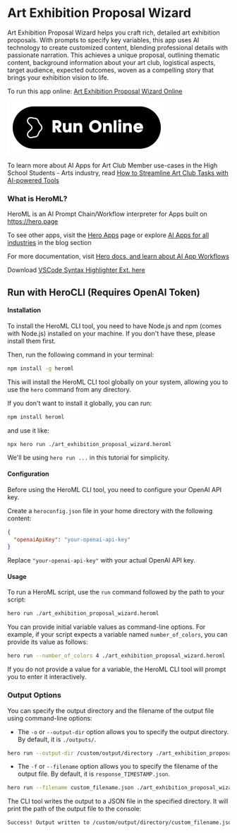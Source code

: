# Art Exhibition Proposal Wizard

Art Exhibition Proposal Wizard helps you craft rich, detailed art exhibition proposals. With prompts to specify key variables, this app uses AI technology to create customized content, blending professional details with passionate narration. This achieves a unique proposal, outlining thematic content, background information about your art club, logistical aspects, target audience, expected outcomes, woven as a compelling story that brings your exhibition vision to life.

To run this app online: [Art Exhibition Proposal Wizard Online](https://hero.page/app/art-exhibition-proposal-wizard-crafting-passionate-detailed-art-proposals/vhfVDa39e8DFGFqCbFj6)

[![Run Art Exhibition Proposal Wizard Online](/assets/run.svg)](https://hero.page/app/art-exhibition-proposal-wizard-crafting-passionate-detailed-art-proposals/vhfVDa39e8DFGFqCbFj6)

To learn more about AI Apps for Art Club Member use-cases in the High School Students - Arts industry, read [How to Streamline Art Club Tasks with AI-powered Tools](https://hero.page/blog/ai/high-school-students-arts/how-to-streamline-art-club-tasks-with-ai-powered-tools/170949)

### What is HeroML?
HeroML is an AI Prompt Chain/Workflow interpreter for Apps built on https://hero.page 

To see other apps, visit the [Hero Apps](https://hero.page/apps) page or explore [AI Apps for all industries](https://hero.page/blog) in the blog section

For more documentation, visit [Hero docs, and learn about AI App Workflows](https://hero.page/tutorials/introduction-to-heroml)

Download [VSCode Syntax Highlighter Ext. here](https://marketplace.visualstudio.com/items?itemName=hero-page.heroml)

## Run with HeroCLI (Requires OpenAI Token)

#### Installation

To install the HeroML CLI tool, you need to have Node.js and npm (comes with Node.js) installed on your machine. If you don't have these, please install them first. 

Then, run the following command in your terminal:

```bash
npm install -g heroml
```

This will install the HeroML CLI tool globally on your system, allowing you to use the `hero` command from any directory.

If you don't want to install it globally, you can run:

```bash
npm install heroml
```

and use it like:

```bash
npx hero run ./art_exhibition_proposal_wizard.heroml
```

We'll be using `hero run ...` in this tutorial for simplicity.

#### Configuration

Before using the HeroML CLI tool, you need to configure your OpenAI API key. 

Create a `heroconfig.json` file in your home directory with the following content:

```json
{
  "openaiApiKey": "your-openai-api-key"
}
```

Replace `"your-openai-api-key"` with your actual OpenAI API key.

#### Usage

To run a HeroML script, use the `run` command followed by the path to your script:

```bash
hero run ./art_exhibition_proposal_wizard.heroml
```

You can provide initial variable values as command-line options. For example, if your script expects a variable named `number_of_colors`, you can provide its value as follows:

```bash
hero run --number_of_colors 4 ./art_exhibition_proposal_wizard.heroml
```

If you do not provide a value for a variable, the HeroML CLI tool will prompt you to enter it interactively.

### Output Options

You can specify the output directory and the filename of the output file using command-line options:

- The `-o` or `--output-dir` option allows you to specify the output directory. By default, it is `./outputs/`.

```bash
hero run --output-dir /custom/output/directory ./art_exhibition_proposal_wizard.heroml
```

- The `-f` or `--filename` option allows you to specify the filename of the output file. By default, it is `response_TIMESTAMP.json`.

```bash
hero run --filename custom_filename.json ./art_exhibition_proposal_wizard.heroml
```

The CLI tool writes the output to a JSON file in the specified directory. It will print the path of the output file to the console:

```bash
Success! Output written to /custom/output/directory/custom_filename.json
```

